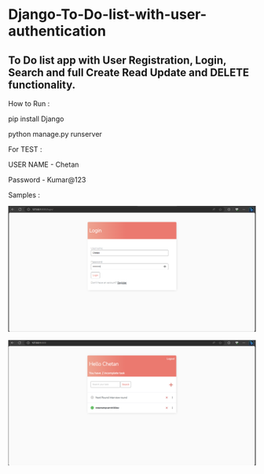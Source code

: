 # Django-To-Do-list-with-user-authentication

## To Do list app with User Registration, Login, Search and full Create Read Update and DELETE functionality.

How to Run :

pip install Django 

python manage.py runserver 


For TEST :

USER NAME - Chetan 

Password - Kumar@123

Samples :

![Alt text](image.png)

![Alt text](image-1.png)
